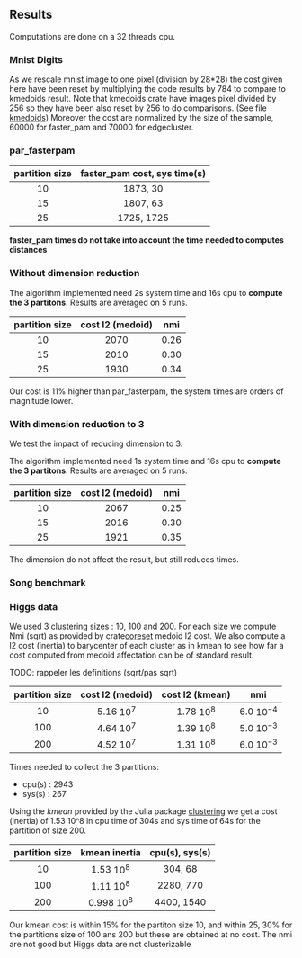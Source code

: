 ## Results

Computations are done on a 32 threads cpu.

### Mnist Digits

As we rescale mnist image to one pixel (division by 28*28) the cost given here have been reset by
multiplying the code results by 784 to compare to kmedoids result.
Note that  kmedoids crate have images pixel divided by 256
so they have been also reset by 256 to do comparisons. (See file [kmedoids](https://github.com/kno10/rust-kmedoids/blob/main/examples/mnist-kmedoids.rs))
Moreover the cost are normalized by the size of the sample, 60000 for faster_pam and 70000 for edgecluster.

### par_fasterpam

| partition size | faster_pam cost, sys time(s) |
| :------------: | :--------------------------: |
|       10       |           1873, 30           |
|       15       |           1807, 63           |
|       25       |          1725, 1725          |


**faster_pam times do not take into account the time needed to computes distances**

### Without dimension reduction


The algorithm implemented need 2s system time and 16s cpu to **compute the 3 partitons**.
Results are averaged on 5 runs.


| partition size | cost l2 (medoid) |  nmi  |
| :------------: | :--------------: | :---: |
|       10       |       2070       | 0.26  |
|       15       |       2010       | 0.30  |
|       25       |       1930       | 0.34  |

Our cost is 11% higher than par_fasterpam, the system times are orders of magnitude lower.

### With dimension reduction to 3

We test the impact of reducing dimension to 3.

The algorithm implemented need 1s system time and 16s cpu to **compute the 3 partitons**.
Results are averaged on 5 runs.

| partition size | cost l2 (medoid) |  nmi  |
| :------------: | :--------------: | :---: |
|       10       |       2067       | 0.25  |
|       15       |       2016       | 0.30  |
|       25       |       1921       | 0.35  |

The dimension do not affect the result, but still reduces times.
### Song benchmark

### Higgs data

We used 3 clustering sizes : 10, 100 and 200.
For each size we compute Nmi (sqrt) as provided by  crate[coreset](https://crates.io/crates/coreset) medoid l2 cost.
We also compute a l2 cost (inertia) to barycenter of each cluster as in kmean to see how far a cost computed from medoid affectation can be of standard result.

TODO: rappeler les definitions (sqrt/pas sqrt)

| partition size | cost l2 (medoid) | cost l2 (kmean) |      nmi      |
| :------------: | :--------------: | :-------------: | :-----------: |
|       10       |   5.16  $10^7$   |  1.78 $10^{8}$  | 6.0 $10^{-4}$ |
|      100       |   4.64  $10^7$   |  1.39 $10^{8}$  | 5.0 $10^{-3}$ |
|      200       |   4.52  $10^7$   |  1.31 $10^{8}$  | 6.0 $10^{-3}$ |

Times needed to collect the 3 partitions:
- cpu(s) : 2943
- sys(s) : 267
  
Using the *kmean* provided by the Julia package [clustering](https://juliastats.org/Clustering.jl/stable/algorithms.html) we get a cost (inertia) of 1.53 10^8 in  cpu time of 304s and sys time of 64s for the partition of size 200.


| partition size |  kmean inertia  | cpu(s), sys(s) |
| :------------: | :-------------: | :------------: |
|       10       |  1.53 $10^{8}$  |    304, 68     |
|      100       |  1.11 $10^{8}$  |   2280, 770    | unconverged |
|      200       | 0.998  $10^{8}$ |   4400, 1540   |


Our kmean cost is within 15% for the partiton size 10, and within 25, 30% for the partitions size of 100 ans 200 but these are obtained at no cost. The nmi are not good but Higgs data are not clusterizable
